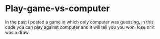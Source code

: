 # Play-game-vs-computer
In the past i posted a game in which only computer was guessing, in this code you can play against computer and it will tell you you won, lose or it was a draw
